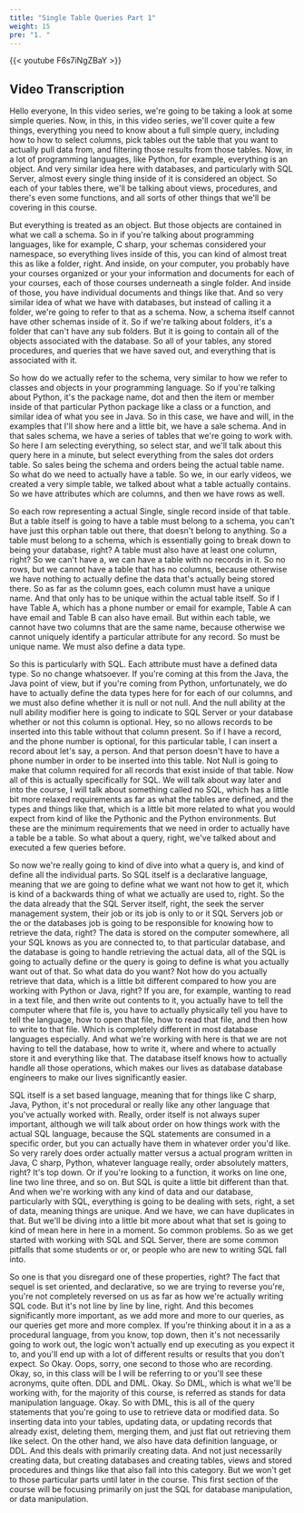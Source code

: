 ```yaml
---
title: "Single Table Queries Part 1"
weight: 15
pre: "1. "
---
```


{{< youtube F6s7iNgZBaY >}}

## Video Transcription

Hello everyone, In this video series, we're going to be taking a look at some simple queries. Now, in this, in this video series, we'll cover quite a few things, everything you need to know about a full simple query, including how to how to select columns, pick tables out the table that you want to actually pull data from, and filtering those results from those tables. Now, in a lot of programming languages, like Python, for example, everything is an object. And very similar idea here with databases, and particularly with SQL Server, almost every single thing inside of it is considered an object. So each of your tables there, we'll be talking about views, procedures, and there's even some functions, and all sorts of other things that we'll be covering in this course. 

But everything is treated as an object. But those objects are contained in what we call a schema. So in if you're talking about programming languages, like for example, C sharp, your schemas considered your namespace, so everything lives inside of this, you can kind of almost treat this as like a folder, right. And inside, on your computer, you probably have your courses organized or your your information and documents for each of your courses, each of those courses underneath a single folder. And inside of those, you have individual documents and things like that. And so very similar idea of what we have with databases, but instead of calling it a folder, we're going to refer to that as a schema. Now, a schema itself cannot have other schemas inside of it. So if we're talking about folders, it's a folder that can't have any sub folders. But it is going to contain all of the objects associated with the database. So all of your tables, any stored procedures, and queries that we have saved out, and everything that is associated with it.

So how do we actually refer to the schema, very similar to how we refer to classes and objects in your programming language. So if you're talking about Python, it's the package name, dot and then the item or member inside of that particular Python package like a class or a function, and similar idea of what you see in Java. So in this case, we have and will, in the examples that I'll show here and a little bit, we have a sale schema. And in that sales schema, we have a series of tables that we're going to work with. So here I am selecting everything, so select star, and we'll talk about this query here in a minute, but select everything from the sales dot orders table. So sales being the schema and orders being the actual table name. So what do we need to actually have a table. So we, in our early videos, we created a very simple table, we talked about what a table actually contains. So we have attributes which are columns, and then we have rows as well. 

So each row representing a actual Single, single record inside of that table. But a table itself is going to have a table must belong to a schema, you can't have just this orphan table out there, that doesn't belong to anything. So a table must belong to a schema, which is essentially going to break down to being your database, right? A table must also have at least one column, right? So we can't have a, we can have a table with no records in it. So no rows, but we cannot have a table that has no columns, because otherwise we have nothing to actually define the data that's actually being stored there. So as far as the column goes, each column must have a unique name. And that only has to be unique within the actual table itself. So if I have Table A, which has a phone number or email for example, Table A can have email and Table B can also have email. But within each table, we cannot have two columns that are the same name, because otherwise we cannot uniquely identify a particular attribute for any record. So must be unique name. We must also define a data type. 

So this is particularly with SQL. Each attribute must have a defined data type. So no change whatsoever. If you're coming at this from the Java, the Java point of view, but if you're coming from Python, unfortunately, we do have to actually define the data types here for for each of our columns, and we must also define whether it is null or not null. And the null ability at the null ability modifier here is going to indicate to SQL Server or your database whether or not this column is optional. Hey, so no allows records to be inserted into this table without that column present. So if I have a record, and the phone number is optional, for this particular table, I can insert a record about let's say, a person. And that person doesn't have to have a phone number in order to be inserted into this table. Not Null is going to make that column required for all records that exist inside of that table. Now all of this is actually specifically for SQL. We will talk about way later and into the course, I will talk about something called no SQL, which has a little bit more relaxed requirements as far as what the tables are defined, and the types and things like that, which is a little bit more related to what you would expect from kind of like the Pythonic and the Python environments. But these are the minimum requirements that we need in order to actually have a table be a table. So what about a query, right, we've talked about and executed a few queries before. 

So now we're really going to kind of dive into what a query is, and kind of define all the individual parts. So SQL itself is a declarative language, meaning that we are going to define what we want not how to get it, which is kind of a backwards thing of what we actually are used to, right. So the the data already that the SQL Server itself, right, the seek the server management system, their job or its job is only to or it SQL Servers job or the or the databases job is going to be responsible for knowing how to retrieve the data, right? The data is stored on the computer somewhere, all your SQL knows as you are connected to, to that particular database, and the database is going to handle retrieving the actual data, all of the SQL is going to actually define or the query is going to define is what you actually want out of that. So what data do you want? Not how do you actually retrieve that data, which is a little bit different compared to how you are working with Python or Java, right? If you are, for example, wanting to read in a text file, and then write out contents to it, you actually have to tell the computer where that file is, you have to actually physically tell you have to tell the language, how to open that file, how to read that file, and then how to write to that file. Which is completely different in most database languages especially. And what we're working with here is that we are not having to tell the database, how to write it, where and where to actually store it and everything like that. The database itself knows how to actually handle all those operations, which makes our lives as database database engineers to make our lives significantly easier. 

SQL itself is a set based language, meaning that for things like C sharp, Java, Python, it's not procedural or really like any other language that you've actually worked with. Really, order itself is not always super important, although we will talk about order on how things work with the actual SQL language, because the SQL statements are consumed in a specific order, but you can actually have them in whatever order you'd like. So very rarely does order actually matter versus a actual program written in Java, C sharp, Python, whatever language really, order absolutely matters, right? It's top down. Or if you're looking to a function, it works on line one, line two line three, and so on. But SQL is quite a little bit different than that. And when we're working with any kind of data and our database, particularly with SQL, everything is going to be dealing with sets, right, a set of data, meaning things are unique. And we have, we can have duplicates in that. But we'll be diving into a little bit more about what that set is going to kind of mean here in here in a moment. So common problems. So as we get started with working with SQL and SQL Server, there are some common pitfalls that some students or or, or people who are new to writing SQL fall into. 

So one is that you disregard one of these properties, right? The fact that sequel is set oriented, and declarative, so we are trying to reverse you're, you're not completely reversed on us as far as how we're actually writing SQL code. But it's not line by line by line, right. And this becomes significantly more important, as we add more and more to our queries, as our queries get more and more complex. If you're thinking about it in a as a procedural language, from you know, top down, then it's not necessarily going to work out, the logic won't actually end up executing as you expect it to, and you'll end up with a lot of different results or results that you don't expect. So Okay. Oops, sorry, one second to those who are recording. Okay, so, in this class will be I will be referring to or you'll see these acronyms, quite often. DDL and DML. Okay. So DML, which is what we'll be working with, for the majority of this course, is referred as stands for data manipulation language. Okay. So with DML, this is all of the query statements that you're going to use to retrieve data or modified data. So inserting data into your tables, updating data, or updating records that already exist, deleting them, merging them, and just flat out retrieving them like select. On the other hand, we also have data definition language, or DDL. And this deals with primarily creating data. And not just necessarily creating data, but creating databases and creating tables, views and stored procedures and things like that also fall into this category. But we won't get to those particular parts until later in the course. This first section of the course will be focusing primarily on just the SQL for database manipulation, or data manipulation.